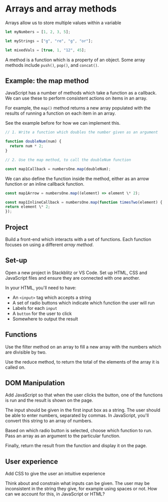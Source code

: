 # Arrays and array methods

Arrays allow us to store multiple values within a variable

```js
let myNumbers = [1, 2, 3, 5];

let myStrings = ["g", "re", "g", "or"];

let mixedVals = [true, 1, "12", 45];
```

A method is a function which is a property of an object. Some array methods include `push()`, `pop()`, and `concat()`.

## Example: the map method

JavaScript has a number of methods which take a function as a callback. We can use these to perform consistent actions on items in an array.

For example, the `map()` method returns a new array populated with the results of running a function on each item in an array.

See the example before for how we can implement this.

```js
// 1. Write a function which doubles the number given as an argument

function doubleNum(num) {
  return num * 2;
}

// 2. Use the map method, to call the doubleNum function

const map1Callback = numbersOne.map(doubleNum);
```

We can also define the function inside the method, either as an arrow function or an inline callback function.

```js
const map1Arrow = numbersOne.map((element) => element \* 2);

const map1InlineCallback = numbersOne.map(function timesTwo(element) {
return element \* 2;
});
```

## Project

Build a front-end which interacts with a set of functions. Each function focuses on using a different _array method_.

## Set-up

Open a new project in Stackblitz or VS Code. Set up HTML, CSS and JavaScript files and ensure they are connected with one another.

In your HTML, you'll need to have:

- An `<input>` tag which accepts a string
- A set of radio buttons which indicate which function the user will run
- Labels for each `input`
- A `button` for the user to click
- Somewhere to output the result

## Functions

Use the filter method on an array to fill a new array with the numbers which are divisible by two.

Use the reduce method, to return the total of the elements of the array it is called on.

## DOM Manipulation

Add JavaScript so that when the user clicks the button, one of the functions is run and the result is shown on the page.

The input should be given in the first input box as a string. The user should be able to enter numbers, separated by commas. In JavaScript, you'll convert this string to an array of numbers.

Based on which radio button is selected, choose which function to run. Pass an array as an argument to the particular function.

Finally, return the result from the function and display it on the page.

## User experience

Add CSS to give the user an intuitive experience

Think about and constrain what inputs can be given. The user may be inconsistent in the string they give, for example using spaces or not. How can we account for this, in JavaScript or HTML?
